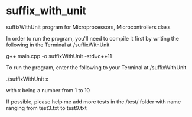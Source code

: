 # suffix_with_unit
suffixWithUnit program for Microprocessors, Microcontrollers class


In order to run the program, you'll need to compile it first by writing the following in the Terminal at /suffixWithUnit 

g++ main.cpp -o suffixWithUnit -std=c++11

To run the program, enter the following to your Terminal at /suffixWithUnit 

./suffixWithUnit x 

with x being a number from 1 to 10

If possible, please help me add more tests in the /test/ folder with name ranging from test3.txt to test9.txt 
